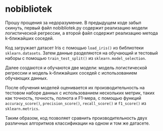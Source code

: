 # nobibliotek
Прошу прощения за недоразумение. В предыдущем коде забыл скинуть, первый файл nobibliotek.py содержит реализацию модели логистической регрессии, а второй файл содержит реализацию метода k-ближайших соседей. 

Код загружает датасет Iris с помощью `load_iris()` из библиотеки `sklearn.datasets`. Затем данные разделяются на обучающий и тестовый наборы с помощью `train_test_split()` из `sklearn.model_selection`.

Далее создаются и обучаются две модели: модель логистической регрессии и модель k-ближайших соседей с использованием обучающих данных.

После обучения моделей оценивается их производительность на тестовом наборе данных с использованием нескольких метрик, таких как точность, точность, полнота и F1-мера, с помощью функций `accuracy_score()`, `precision_score()`, `recall_score()` и `f1_score()` из `sklearn.metrics`.

Таким образом, код позволяет сравнить производительность двух различных алгоритмов классификации на одном и том же датасете.
